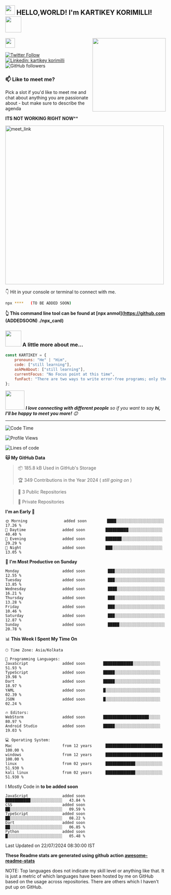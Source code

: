 <h2><img src="https://emojis.slackmojis.com/emojis/images/1531849430/4246/blob-sunglasses.gif?1531849430" width="30"/> HELLO,WORLD!    I'm KARTIKEY KORIMILLI! <img src="https://media.giphy.com/media/12oufCB0MyZ1Go/giphy.gif" width="50"></h2>
<img align='right' src="https://media.giphy.com/media/M9gbBd9nbDrOTu1Mqx/giphy.gif" width="230">

</a><img src="https://media.giphy.com/media/WUlplcMpOCEmTGBtBW/giphy.gif" width="30"> 
</em></p>

[![Twitter Follow](https://img.shields.io/twitter/follow/kartikeyzzz?label=Follow)](https://twitter.com/intent/follow?screen_name=kartikeyzzz)
[![Linkedin: kartikey korimilli](https://img.shields.io/badge/-kartikeykorimilli-blue?style=flat-square&logo=Linkedin&logoColor=white&link=https://www.linkedin.com/in/kartikey-k-a6aa6a308/)](https://www.linkedin.com/in/kartikey-k-a6aa6a308/)
![GitHub followers](https://img.shields.io/github/followers/kartikey369-ind?label=Follow&style=social)

### 📫 Like to meet me?

Pick a slot if you'd like to meet me and chat about anything you are passionate about - but make sure to describe the agenda

******ITS NOT WORKING RIGHT NOW********

<a href="https://calendly.com/kartikeyzz/30min" target="_blank"><img width="498" alt="meet_link" src="https://user-images.githubusercontent.com/15426564/144297439-f530f383-e73e-41e0-9914-a9b7d3f432e5.png"></a>

👇 Hit in your console or terminal to connect with me.

```bash
npx ****   (TO BE ADDED SOON)
```
**👆 This command line tool can be found at [npx anmol](https://github.com (ADDEDSOON)   ./npx_card)**

### <img src="https://media.giphy.com/media/VgCDAzcKvsR6OM0uWg/giphy.gif" width="50"> A little more about me...  

```javascript
const KARTIKEY = {
    pronouns: "He" | "Him",
    code: ["still learning"],
    askMeAbout: ["still learning"],
    currentFocus: "No Focus point at this time",
    funFact: "There are two ways to write error-free programs; only the third one works"
};
```

<img src="https://media.giphy.com/media/LnQjpWaON8nhr21vNW/giphy.gif" width="60"> <em><b>I love connecting with different people</b> so if you want to say <b>hi, I'll be happy to meet you more!</b> 😊</em>

---
<!--START_SECTION:waka-->
![Code Time](http://img.shields.io/badge/Code%20Time-2%2C94%20hrs%2038%20mins-blue)

![Profile Views](http://img.shields.io/badge/Profile%20Views-132-blue)

![Lines of code](https://img.shields.io/badge/From%20Hello%20World%20I%27ve%20Written-4%20lakh%20lines%20of%20code-blue)

**🐱 My GitHub Data** 

> 📦 185.8 kB Used in GitHub's Storage 
 > 
> 🏆 349 Contributions in the Year 2024 ( *still going on* )
 
> 📜 3 Public Repositories 
 > 
> 🔑  Private Repositories 
 > 
**I'm an Early 🐤** 

```text
🌞 Morning                added soon         ████░░░░░░░░░░░░░░░░░░░░░   17.26 % 
🌆 Daytime                added soon         ██████████░░░░░░░░░░░░░░░   40.40 % 
🌃 Evening                added soon         ███████░░░░░░░░░░░░░░░░░░   29.29 % 
🌙 Night                  added soon         ███░░░░░░░░░░░░░░░░░░░░░░   13.05 % 
```
📅 **I'm Most Productive on Sunday** 

```text
Monday                   added soon          ███░░░░░░░░░░░░░░░░░░░░░░   12.55 % 
Tuesday                  added soon          ███░░░░░░░░░░░░░░░░░░░░░░   13.85 % 
Wednesday                added soon          ████░░░░░░░░░░░░░░░░░░░░░   16.21 % 
Thursday                 added soon          ███░░░░░░░░░░░░░░░░░░░░░░   13.28 % 
Friday                   added soon          ███░░░░░░░░░░░░░░░░░░░░░░   10.46 % 
Saturday                 added soon          ███░░░░░░░░░░░░░░░░░░░░░░   12.87 % 
Sunday                   added soon          █████░░░░░░░░░░░░░░░░░░░░   20.78 % 
```


📊 **This Week I Spent My Time On** 

```text
🕑︎ Time Zone: Asia/Kolkata

💬 Programming Languages: 
JavaScript               added soon        █████████████░░░░░░░░░░░░   51.93 % 
TypeScript               added soon        █████░░░░░░░░░░░░░░░░░░░░   19.98 % 
Dart                     added soon        █████░░░░░░░░░░░░░░░░░░░░   18.97 % 
YAML                     added soon        █░░░░░░░░░░░░░░░░░░░░░░░░   02.39 % 
JSON                     added soon        █░░░░░░░░░░░░░░░░░░░░░░░░   02.24 % 

🔥 Editors: 
WebStorm                 added soon        ████████████████████░░░░░   80.97 % 
Android Studio           added soon        █████░░░░░░░░░░░░░░░░░░░░   19.03 % 

💻 Operating System: 
Mac                      from 12 years      █████████████████████████   100.00 %
windows                  from 12 years      █████████████████████████   100.00 %
linux                    from 02 years      █████████████░░░░░░░░░░░░   51.930 %
kali linux               from 02 years      █████████████░░░░░░░░░░░░   51.930 %
```

I Mostly Code in **to be added soon** 

```text
JavaScript               added soon            ███████████░░░░░░░░░░░░░░   43.84 % 
CSS                      added soon            ██░░░░░░░░░░░░░░░░░░░░░░░   09.59 % 
TypeScript               added soon            ██░░░░░░░░░░░░░░░░░░░░░░░   08.22 % 
Dart                     added soon            ██░░░░░░░░░░░░░░░░░░░░░░░   06.85 % 
Python                   added soon            █░░░░░░░░░░░░░░░░░░░░░░░░   05.48 % 
```




 Last Updated on 22/07/2024 08:30:00 IST
<!--END_SECTION:waka-->

**These Readme stats are generated using github action [awesome-readme-stats](https://github.com/anmol098/waka-readme-stats)**

NOTE: Top languages does not indicate my skill level or anything like that. It is just a metric of which languages have been hosted by me on GitHub based on the usage across repositories. There are others which I haven't put up on GitHub.
